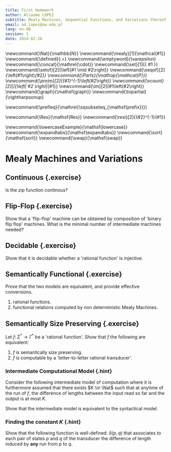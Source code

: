 ```yaml
---
title: First Homework
author: Aliaume LOPEZ
subtitle: Mealy Machines, Sequential Functions, and Variations thereof
email: ad.lopez@uw.edu.pl
lang: en-GB
session: 1
date: 2024-02-26
---
```


\newcommand{\Nat}{\mathbb{N}}
\newcommand{\mealy}[1]{\mathcal{#1}}
\newcommand{\defined}{:=}
\newcommand{\emptyword}{\varepsilon}
\newcommand{\concat}{\mathrel{\cdot}}
\newcommand{\set}[1]{\{ #1 \}}
\newcommand{\setof}[2]{\left\{#1 \mid #2\right\}}
\newcommand{\seqof}[2]{\left(#1\right)_{#2}}
\newcommand{\Parts}{\mathop{\mathcal{P}}}
\newcommand{\preim}[2]{{#1}^{-1}\left(#2\right)}
\newcommand{\vcount}[2][]{\left| #2 \right|_{#1}}
\newcommand{\im}[2]{#1\left(#2\right)}
\newcommand{\graph}{\mathsf{graph}}
\newcommand{\topartial}{\rightharpoonup}

\newcommand{\prefleq}{\mathrel{\sqsubseteq_{\mathsf{prefix}}}}


\newcommand{\Res}{\mathsf{Res}}
\newcommand{\resi}[2]{{#2}^{-1}{#1}}

\newcommand{\lowercaseExample}{\mathsf{lowercase}}
\newcommand{\expandtabs}{\mathsf{expandtabs}}
\newcommand{\sort}{\mathsf{sort}}
\newcommand{\swap}{\mathsf{swap}}


# Mealy Machines and Variations

## Continuous {.exercise}

Is the zip function continous?

## Flip-Flop {.exercise}

Show that a 'flip-flop' machine can be obtained by composition of 'binary flip
flop' machines. What is the minimal number of intermediate machines needed?

## Decidable {.exercise}

Show that it is decidable whether a 'rational function' is injective.

## Semantically Functional {.exercise}

Prove that the two models are equivalent, and provide effective
conversions.

1. rational functions.
2. functional relations computed by non deterministic Mealy Machines.

## Semantically Size Preserving {.exercise}

Let $f \colon \Sigma^* \to \Gamma^*$ be a 'rational function'. Show that $f$ the following
are equivalent:

1. $f$ is semantically size preserving.
2. $f$ is computable by a 'letter-to-letter rational transducer'.


### Intermediate Computational Model {.hint}

Consider the following intermediate model of computation where it is
furthermore assumed that there exists $K \in \Nat$ such that at anytime of the
run of $f$, the difference of lengths between the input read so far and the
output is at most $K$.

Show that the intermediate model is equivalent to the syntactical model.

### Finding the constant $K$ {.hint}

Show that the following function is well-defined: $\delta(p,q)$ that associates
to each pair of states $p$ and $q$ of the transducer the difference of length
induced by **any** run from $p$ to $q$.
